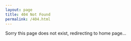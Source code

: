 ```yaml
---
layout: page
title: 404 Not Found
permalink: /404.html
---
```


Sorry this page does not exist, redirecting to home page...
